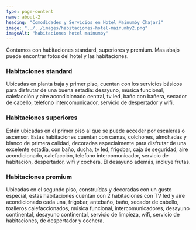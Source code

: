 ```yaml
---
type: page-content
name: about-2
heading: "Comodidades y Servicios en Hotel Mainumby Chajarí"
image: "../../images/habitaciones-hotel-mainumby2.png"
imageAlt: "habitaciones hotel mainumby"
---
```

Contamos con habitaciones standard, superiores y premium. Mas abajo puede encontrar fotos del hotel y las habitaciones.

### Habitaciones standard
Ubicadas en planta baja y primer piso, cuentan con los servicios básicos para disfrutar de una buena estadía: desayuno, música funcional, calefacción y aire acondicionado central, tv led, baño con bañera, secador de cabello, teléfono intercomunicador, servicio de despertador y wifi.

### Habitaciones superiores
Están ubicadas en el primer piso al que se puede acceder por escaleras o ascensor. Estas habitaciones cuentan con camas, colchones, almohadas y blanco de primera calidad, decoradas especialmente para disfrutar de una excelente estadía, con baño, ducha, tv led, frigobar, caja de seguridad, aire acondicionado, calefacción, telefono intercomunicador, servicio de habitación, despertador, wifi y cochera. El desayuno además, incluye frutas.

### Habitaciones premium
Ubicadas en el segundo piso, construídas y decoradas con un gusto especial, estas habitaciones cuentan con 2 habitaciones con TV led y aire acondicionado cada una, frigobar, antebaño, baño, secador de cabello, toalleros calefaccionados, música funcional, intercomunicadores, desayuno continental, desayuno continental, servicio de limpieza, wifi, servicio de habitaciones, de despertador y cochera.